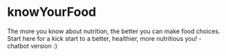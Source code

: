 # knowYourFood
The more you know about nutrition, the better you can make food choices. Start here for a kick start to a better, healthier, more nutritious you! - chatbot version :)
